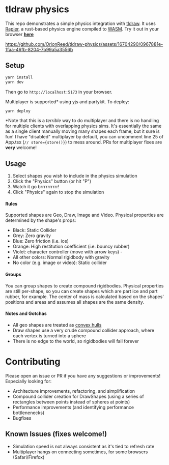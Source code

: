# tldraw physics
This repo demonstrates a simple physics integration with [tldraw](https://github.com/tldraw/tldraw). It uses [Rapier](https://rapier.rs), a rust-based physics engine compiled to [WASM](https://webassembly.org). Try it out in your browser **[here](https://orionreed.github.io/tldraw-physics/)**

https://github.com/OrionReed/tldraw-physics/assets/16704290/0967881e-1faa-46fb-8204-7b99a5a3556b

## Setup
```bash
yarn install
yarn dev
```
Then go to `http://localhost:5173` in your browser.

Multiplayer is supported* using yjs and partykit. To deploy:
```bash
yarn deploy
```

*Note that this is a _terrible_ way to do multiplayer and there is no handling for multiple clients with overlapping physics sims. It's essentially the same as a single client manually moving many shapes each frame, but it sure is fun! I have "disabled" multiplayer by default, you can uncomment line 25 of App.tsx (`// store={store()}`) to mess around. PRs for multiplayer fixes are **very** welcome!

## Usage
1. Select shapes you wish to include in the physics simulation
2. Click the "Physics" button (or hit "P")
3. Watch it go brrrrrrrrrr!
4. Click "Physics" again to stop the simulation

#### Rules
Supported shapes are Geo, Draw, Image and Video. Physical properties are determined by the shape's props:
- Black: Static Collider
- Grey: Zero gravity
- Blue: Zero friction (i.e. ice)
- Orange: High restitution coefficient (i.e. bouncy rubber)
- Violet: character controller (move with arrow keys) - 
- All other colors: Normal rigidbody with gravity
- No color (e.g. image or video): Static collider

#### Groups
You can group shapes to create compound rigidbodies. Physical properties are still per-shape, so you can create shapes which are part ice and part rubber, for example. The center of mass is calculated based on the shapes' positions and areas and assumes all shapes are the same density.

#### Notes and Gotchas
- All geo shapes are treated as [convex hulls](https://en.wikipedia.org/wiki/Convex_hull)
- Draw shapes use a very crude compound collider approach, where each vertex is turned into a sphere
- There is no edge to the world, so rigidbodies will fall forever

# Contributing
Please open an issue or PR if you have any suggestions or improvements! Especially looking for:
- Architecture improvements, refactoring, and simplification
- Compound collider creation for DrawShapes (using a series of rectangles between points instead of spheres at points)
- Performance improvements (and identifying performance bottlenenecks)
- Bugfixes

## Known Issues (fixes welcome!)
- Simulation speed is not always consistent as it's tied to refresh rate
- Multiplayer hangs on connecting sometimes, for some browsers (Safari/Firefox)
